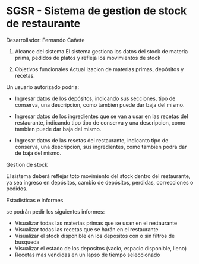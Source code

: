 # SGSR - Sistema de gestion de stock de restaurante
Desarrollador: Fernando Cañete

1) Alcance del sistema
  El sistema gestiona los datos del stock de materia prima, 
  pedidos de platos y refleja los movimientos de stock

2) Objetivos funcionales
  Actual izacion de materias primas, depósitos y recetas.

Un usuario autorizado podria:
- Ingresar datos de los depósitos, indicando sus secciones, 
  tipo de conserva, una descripcion, como tambien puede dar baja del mismo.

- Ingresar datos de los ingredientes que se van a usar en las recetas del restaurante, 
  indicando tipo tipo de conserva y una descripcion, como tambien puede dar baja del mismo.

- Ingresar datos de las resetas del restaurante, indicanto tipo de conserva, 
  una descripcion, sus ingredientes, como tambien podra dar de baja del mismo.

Gestion de stock

  El sistema deberá reflejar toto movimiento del stock dentro del restaurante,
  ya sea ingreso en depósitos, cambio de depósitos, perdidas, correcciones o pedidos.

Estadisticas e informes

  se podrán pedir los siguientes informes:
  - Visualizar todas las materias primas que se usan en el restaurante
  - Visualizar todas las recetas que se harán en el restaurante
  - Visualizar el stock disponible en los depositos con o sin filtros de busqueda
  - Visualizar el estado de los depositos (vacio, espacio disponible, lleno)
  - Recetas mas vendidas en un lapso de tiempo seleccionado

